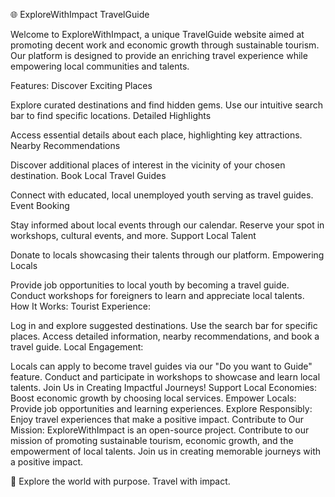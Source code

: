 🌐 ExploreWithImpact TravelGuide

Welcome to ExploreWithImpact, a unique TravelGuide website aimed at promoting decent work and economic growth through sustainable tourism. Our platform is designed to provide an enriching travel experience while empowering local communities and talents.

Features:
Discover Exciting Places

Explore curated destinations and find hidden gems.
Use our intuitive search bar to find specific locations.
Detailed Highlights

Access essential details about each place, highlighting key attractions.
Nearby Recommendations

Discover additional places of interest in the vicinity of your chosen destination.
Book Local Travel Guides

Connect with educated, local unemployed youth serving as travel guides.
Event Booking

Stay informed about local events through our calendar.
Reserve your spot in workshops, cultural events, and more.
Support Local Talent

Donate to locals showcasing their talents through our platform.
Empowering Locals

Provide job opportunities to local youth by becoming a travel guide.
Conduct workshops for foreigners to learn and appreciate local talents.
How It Works:
Tourist Experience:

Log in and explore suggested destinations.
Use the search bar for specific places.
Access detailed information, nearby recommendations, and book a travel guide.
Local Engagement:

Locals can apply to become travel guides via our "Do you want to Guide" feature.
Conduct and participate in workshops to showcase and learn local talents.
Join Us in Creating Impactful Journeys!
Support Local Economies: Boost economic growth by choosing local services.
Empower Locals: Provide job opportunities and learning experiences.
Explore Responsibly: Enjoy travel experiences that make a positive impact.
Contribute to Our Mission:
ExploreWithImpact is an open-source project. Contribute to our mission of promoting sustainable tourism, economic growth, and the empowerment of local talents. Join us in creating memorable journeys with a positive impact.

🚀 Explore the world with purpose. Travel with impact.
